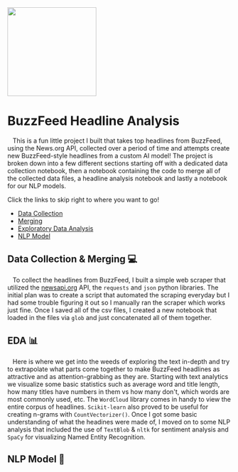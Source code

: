 <img src="https://static.wikia.nocookie.net/logopedia/images/a/ab/BuzzFeed_2.svg/revision/latest?cb=20160404171003" width="200" height="200" class="left"> 

# BuzzFeed Headline Analysis

   This is a fun little project I built that takes top headlines from BuzzFeed, using the News.org API, collected over a period of time and attempts create new BuzzFeed-style headlines from a custom AI model! The project is broken down into a few different sections starting off with a dedicated data collection notebook, then a notebook containing the code to merge all of the collected data files, a headline analysis notebook and lastly a notebook for our NLP models.

Click the links to skip right to where you want to go!
- [Data Collection](https://github.com/js3lliott/buzzfeed/blob/main/nbs/data_collection.ipynb)
- [Merging](https://github.com/js3lliott/buzzfeed/blob/main/nbs/data_concatenation.ipynb)
- [Exploratory Data Analysis](https://nbviewer.org/github/js3lliott/buzzfeed/blob/main/nbs/headline_eda.ipynb)
- [NLP Model]()

## Data Collection & Merging 💻

   To collect the headlines from BuzzFeed, I built a simple web scraper that utilized the [newsapi.org](https://newsapi.org/) API, the `requests` and `json` python libraries. The initial plan was to create a script that automated the scraping everyday but I had some trouble figuring it out so I manually ran the scraper which works just fine. Once I saved all of the csv files, I created a new notebook that loaded in the files via `glob` and just concatenated all of them together. 

## EDA 📊 

   Here is where we get into the weeds of exploring the text in-depth and try to extrapolate what parts come together to make BuzzFeed headlines as attractive and as attention-grabbing as they are. Starting with text analytics we visualize some basic statistics such as average word and title length, how many titles have numbers in them vs how many don't, which words are most commonly used, etc. The `WordCloud` library comes in handy to view the entire corpus of headlines. `Scikit-learn` also proved to be useful for creating n-grams with `CountVectorizer()`. Once I got some basic understanding of what the headines were made of, I moved on to some NLP analysis that included the use of `TextBlob` & `nltk` for sentiment analysis and `SpaCy` for visualizing Named Entity Recognition.

## NLP Model 📖